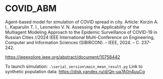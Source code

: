 # COVID_ABM
Agent-based model for simulation of COVID spread in city. 
Article: 
Korzin A. I., Kaparulin T. I., Leonenko V. N. Assessing the Applicability of the 
Multiagent Modeling Approach to the Epidemic Surveillance of COVID-19 in 
Russian Cities //2024 IEEE International Multi-Conference on Engineering, 
Computer and Information Sciences (SIBIRCON). – IEEE, 2024. – С. 237-242.

https://ieeexplore.ieee.org/abstract/document/10758442

To launch simulation: `.\serial_version\main_mean_result.py`
Link to synthetic population data: https://disk.yandex.ru/d/Qn-ua7A0n4uuCg
